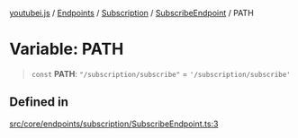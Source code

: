 [youtubei.js](../../../../../../../README.md) / [Endpoints](../../../../../README.md) / [Subscription](../../../README.md) / [SubscribeEndpoint](../README.md) / PATH

# Variable: PATH

> `const` **PATH**: `"/subscription/subscribe"` = `'/subscription/subscribe'`

## Defined in

[src/core/endpoints/subscription/SubscribeEndpoint.ts:3](https://github.com/LuanRT/YouTube.js/blob/305a398158a6cac82e6ef288fed4bf1661c89d52/src/core/endpoints/subscription/SubscribeEndpoint.ts#L3)
